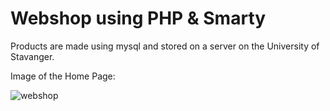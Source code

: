 # Webshop using PHP & Smarty

Products are made using mysql and stored on a server on the University of Stavanger.

Image of the Home Page:

![webshop](https://user-images.githubusercontent.com/10501925/37851663-04ec11dc-2ee0-11e8-8bd3-90a9ccef26a4.jpg)
